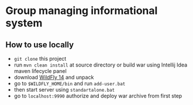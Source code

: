 # Group managing informational system
## How to use locally
- ```git clone``` this project
- run ```mvn clean install``` at source directory or build war using Intellij Idea maven lifecycle panel
- download [WildFly 14](https://www.wildfly.org/downloads/#14.0.0.Final) and unpack
- go to ```$WILDFLY_HOME/bin``` and run ```add-user.bat```
- then start server using ```standartalone.bat```
- go to ```localhost:9990``` authorize and deploy war archive from first step
